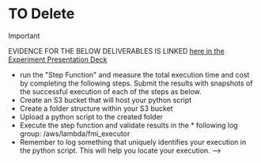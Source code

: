 # TO Delete

<!-- <details><summary> META: What should be in each Section</summary>

[Canvas Source of Project Specs](https://canvas.its.virginia.edu/courses/121565/pages/review-semester-project?module_item_id=1220357)

* `Introduction`: Describe your project scenario. Starting out, what did you hope to accomplish/learn?
  
* `The Data`: Describe your data set and its significance. Where did you obtain this data set from? Why did you choose the data set that you did? Indicate if you carried out any preprocessing/data cleaning/outlier removal, and so on to sanitize your data.
  
* `Experimental Design`: Describe briefly your process, starting from where you obtained your data all the way to means of obtaining results/output.

* `Beyond the original specifications`: Highlight clearly what things you did that went beyond the original specifications. That is, discuss what you implemented that would count toward the extra-credit portion of this project (see section below).
  
* `Results`: Display and discuss the results. Describe what you have learned and mention the relevance/significance of the results you have obtained.
  
* `Testing`: Describe what testing you did. Describe the unit tests that you wrote. Show a sample run of 1 or 2 of your tests (screen captures or copy-and-paste is fine).
  
* `Conclusions`: Summarize your findings, explain how these results could be used by others (if applicable), and describe ways you could improve your program. You could describe ways you might like to expand the functionality of your program if given more time.

</details> -->


>[!IMPORTANT]
> EVIDENCE FOR THE BELOW DELIVERABLES IS LINKED [here in the Experiment Presentation Deck](https://urldefense.com/v3/__https://docs.google.com/presentation/d/1zM3HT7Acrm1_QnIXYtRWA2U9EY-exZmhUDNPxALn-Yk/edit*slide=id.g30938d23901_0_836__;Iw!!OFBJNr4F2A!U9C-FlIxwd20apdomzXIdl8H4K31jl-z9rYPCLpPYNlyn5egtwWjld7yT-fU4PLjtl2ff7hg_69GTO9PYKqv$)
>
- run the "Step Function" and measure the total execution time and cost by completing the following steps. Submit the results with snapshots of the successful execution of each of the steps as below.
- Create an S3 bucket that will host your python script
- Create a folder structure within your S3 bucket
- Upload a python script to the created folder
- Execute the step function and validate results in the * following log group: /aws/lambda/fmi_executor
- Remember to log something that uniquely identifies your execution in the python script. This will help you locate your execution. -->
